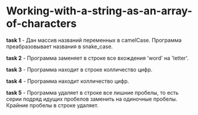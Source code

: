 # Working-with-a-string-as-an-array-of-characters
**task 1** -  Дан массив названий переменных в camelCase. Программа преабразовывает названия в snake_case.

**task 2** - Программа заменяет в строке все вхождения 'word' на 'letter'.

**task 3** - Программа находит в строке колличество цифр.

**task 4** - Программа находит колличество цифр.

**task 5** - Программа удаляет в строке все лишние пробелы, то есть серии подряд идущих пробелов заменить на одиночные пробелы. Крайние пробелы в строке удаляет.

